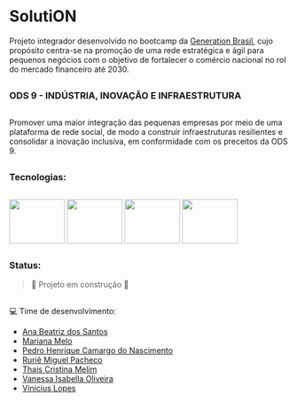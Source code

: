 # SolutiON

Projeto integrador desenvolvido no bootcamp da [Generation Brasil](https://brazil.generation.org/ ), cujo propósito centra-se na promoção de uma rede estratégica e ágil para pequenos negócios com o objetivo de fortalecer o comércio nacional no rol do mercado financeiro até 2030.
##

### ODS 9 - **INDÚSTRIA, INOVAÇÃO E INFRAESTRUTURA**
##
Promover uma maior integração das pequenas empresas por meio de uma plataforma de rede social, de modo a construir infraestruturas resilientes e consolidar a inovação inclusiva, em conformidade com os preceitos da ODS 9.


## 
### Tecnologias:
##

<div style="display: inline_block">
<img align="center" alt="" height="80" width="100" src="https://cdn.jsdelivr.net/gh/devicons/devicon/icons/java/java-original-wordmark.svg">
<img align="center" alt="" height="80" width="100" src="https://cdn.jsdelivr.net/gh/devicons/devicon/icons/mysql/mysql-original-wordmark.svg">
<img align="center" alt="" height="80" width="100" src="https://cdn.jsdelivr.net/gh/devicons/devicon/icons/spring/spring-original-wordmark.svg">
<img align="center" alt="" height="80" width="100" src="https://cdn.jsdelivr.net/gh/devicons/devicon/icons/react/react-original-wordmark.svg">
</div>

##
### Status:

> :construction: Projeto em construção :construction:

## 
💻 Time de desenvolvimento:
<ul>
        <li><a href="https://github.com/anabiax" target=”_blank">Ana Beatriz dos Santos</a></li>
        <li><a href="https://github.com/Marianadsm" target=”_blank">Mariana Melo</a></li>
        <li><a href="https://github.com/Pddro1" target=”_blank">Pedro Henrique Camargo do Nascimento</a></li>
        <li><a href="https://github.com/ruriemiguel" target=”_blank">Ruriê Miguel Pacheco</a></li>
        <li><a href="https://github.com/thaismelim" target=”_blank">Thais Cristina Melim</a></li>
        <li><a href="https://github.com/VanessaIsabella" target=”_blank">Vanessa Isabella Oliveira </a></li>
        <li><a href="https://github.com/viniciuslopes98" target=”_blank">Vinicius Lopes</a></li>
</ul>
